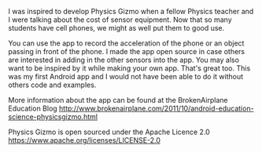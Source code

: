 I was inspired to develop Physics Gizmo when a fellow Physics teacher and I were talking about the cost of sensor equipment. Now that so many students have cell phones, we might as well put them to good use.

You can use the app to record the acceleration of the phone or an object passing in front of the phone. I made the app open source in case others are interested in adding in the other sensors into the app. You may also want to be inspired by it while making your own app. That's great too. This was my first Android app and I would not have been able to do it without others code and examples.

More information about the app can be found at the BrokenAirplane Education Blog http://www.brokenairplane.com/2011/10/android-education-science-physicsgizmo.html

Physics Gizmo is open sourced under the Apache Licence 2.0 https://www.apache.org/licenses/LICENSE-2.0
